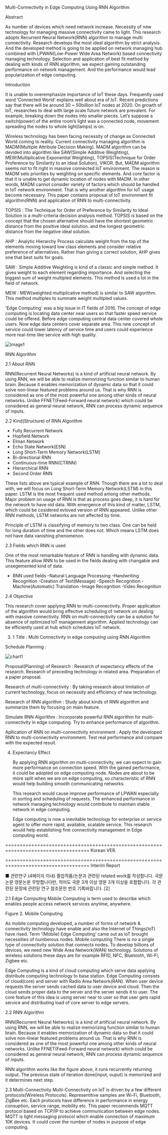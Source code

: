 Multi-Connectivity in Edge Computing Using RNN Algorithm

Abstract

 As number of devices which need network increase. Necessity of new technology for managing massive connectivity came to light.
This research adopts Recurrent Neural Network(RNN) algorithm to manage multi connectivity. Research develops the most ideal algorithm by strict analysis.
And the developed method is going to be applied on network managing hub combined with LPWAN(Low-Power Wide Area Network) based connectivity managing technology.
Selection and application of best fit method by dealing with kinds of RNN algorithm, we expect gaining outstanding performance on network management.
And the performance would lead popularization of edge computing.

Introduction

 It is unable to overemphasize importance of IoT these days.
Frequently used word ‘Connected World’ explains well about era of IoT. Recent predictions say that there will be around 30 ~ 50billion IoT nodes at 2020.
On growth of IoT, researches to deal with large scale future network are prevalent.
For example, breaking down the nodes into smaller pieces. Let’s suppose a switch(power) of the entire room’s light was a connected node, movement spreading the nodes to whole light(lamps) is on.

 Wireless technology has been facing necessity of change as Connected World coming to reality. 
Current connectivity managing algorithm is MADM(Multiple Attribute Decision Making). 
MADM algorithm can be devided into algorithm like SAW(Simple Additive Weighting), MEW(Multiplicative Exponential Weighting), TOPSIS(Technique for Order Proference by Similarity to an Ideal Solution), VIKOR. 
But, MADM algorithm seems not to fit right in massive connected IoT environment. 
The reason is MADM sets priorities by weighting on specific elements. 
And core factor is that it is unable to get dynamic location of nodes with MADM. 
In other words, MADM cannot consider variety of factors which should be handled in IoT network environment. 
That is why another algorithm for IoT usage become necessary. 
This paper contains proposal of IoT environment fit algorithm(RNN) and application of RNN to multi-connectivity.

TOPSIS : The Technique for Order of Preference by Similarity to Ideal Solution is a multi-criteria decision analysis method. TOPSIS is based on the concept that the chosen alternative should have the shortest geometric distance from the positive ideal solution. and the longest geometric distance from the negative ideal solution.

AHP : Analytic Hierarchy Process calculate weight from the top of the elements moving toward low class elements and consider relative preference of alternatives. Rather than giving a correct solution, AHP gives one that best suits for goals.

SAW : Simple Additive Weighting is kind of a classic and simple method. It gives weight to each element regarding importance. And selecting the biggest sum of weight multipled elements. This method is used a lot in the field of network.

MEW : MEW(weighted multiplicative method) is similar to SAW algorithm. This method multiples to summate weight multipled values.

 'Edge Computing' was a big issue in IT fields of 2016. The concept of edge computing is locating data center near users so that faster speed service could be offered. Before edge computing central data center covered whole users. Now edge data centers cover separate area. This new concept of service could lower latency of service time and users could experience more real-time like service with high quality.

![image1](https://user-images.githubusercontent.com/8980813/27447872-a25a0640-57bd-11e7-97ef-9ef804d8f2c4.JPG)

RNN Algorithm

2.1 About RNN

 RNN(Recurrent Neural Networks) is a kind of artificial neural network.
By using RNN, we will be able to realize memorizing function similar to human brain.
Because it enables memorization of dynamic data so that it could solve non-linear featured problems around us. 
That is why RNN is considered as one of the most powerful one among other kinds of neural networks.
Unlike FFNET(Feed-Forward neural network) which could be considered as general neural network, RNN can process dynamic sequence of inputs. 


2.2 Kind(Structure) of RNN Algorithm
- Fully Recurrent Network
- Hopfield Network
- Elman Network
- Echo State Network(ESN)
- Long Short-Term Memory Network(LSTM)
- Bi-directional RNN
- Continuous-time RNN(CTRNN)
- Hierarchical RNN
- Second Order RNN

 These lists above are typical example of RNN. Though there are a lot to deal with, we will focus on Long Short-Term Memory Network(LSTM) in this paper. LSTM is the most frequent used method among other methods. 
Major problem on usage of RNN is that as process goes deep, it is hard for the network to have old data. 
With emergence of this kind of matter, LSTM, which could be cosidered evloved version of RNN appeared. 
Unlike other RNN methods, LSTM networks are not affected by time.

Principle of LSTM is classifying of memory to two class. 
One can be held for long duration of time and the other does not. Which means LSTM does not have data vanishing phenomenon. 

2.3 Fields which RNN is used

One of the most remarkable feature of RNN is handling with dynamic data. 
This feature allow RNN to be used in the fields dealing with changable and unsegemented kind of data.

* RNN used fields
-Natural Language Processing
	-Handwriting Recognition
	-Creation of Text(Message)
	-Speech Recognition
	-Machine(Automatic) Translation
-Image Recognition
-Video Recognition

2.4  Objective

 This research cover applying RNN to multi-connectivity. Proper application of the algorithm would bring effective scheduling of network on dealing with massive connectivity. 
RNN on multi-connectivity can be a solution for absence of optimized IoT management algorithm. Applied technology can be efficiently used at hub which schedules IoT network. 


3. 1 
Title : Multi Connectivity in edge computing using RNN Algorithm

Schedule Planning :

![chart1](https://user-images.githubusercontent.com/8980813/27691106-090fe958-5d1e-11e7-8a50-fa08b7f2e32a.jpg)

Proposal(Planning) of Research
: Research of expectancy effects of the research. Research of preceding technology in related area. Preparation of a paper proposal.

Research of multi-connectivity
: By taking research about limitation of current technology, focus on necessity and efficiency of new technology.

Research of RNN algorithm
: Study about kinds of RNN algorithm and summarize them by focusing on main feature.

Simulate RNN Algorithm
: Incorporate powerful RNN algorithm for multi-connectivity in edge computing. Try to enhance performance of algorithm.

Apllication of RNN on multi-connectivity environment
: Apply the developed RNN to multi-connectivity environment. Test real performance and compare with the expected result. 


4. Expectancy Effect

	By applying RNN algorithm on multi-connectivity, we can expect to gain more performance on connection speed. With the gained performance, it could be adopted on edge computing node. Nodes are about to be more split when we are on edge computing, so characteristic of RNN would help building smooth communicating networks.

	This research would cause improve performance of LPWAN especially in sorting and scheduling of requests. The enhanced performance in network managing technology would contribute to maintain stable network in edge computing.

	Edge computing is now a inevitable technology for enterprise or service agent to offer more rapid, available, scalable service. This research would help establishing fine connectivity management in Edge computing world.
	
===================================================================================
Korean VER.

===================================================================================
Interim Report

■ 관련연구 (4페이지 이내)
졸업작품/논문과 관련된 related work를 작성합니다. 국문논문 영문논문 무방합니다만, 적어도 국문 3개 이상 영문 3개 이상을 포함합니다. 각 관련된 문장에 관련된 연구 참조문헌 번호 기록바랍니다. [2]

2.1 Edge Computing
 Mobile Computing is term used to describe which enables people access network services anytime, anywhere. 


Figure 2. Mobile Computing


 As mobile computing developed, a number of forms of network & connectivity technology have enable and also the Internet of Things(IoT) have rised. Term ‘(Mobile) Edge Computing’ came out as IoT brought necessities of numberous nodes. Mobile computing There is no a single type of connectivity solution that connects nodes. To develop billions of devices, we need new Wide Area Network(WAN) technology. Solutions of wireless solutions these days are for example RFID, NFC, Bluetooth, Wi-Fi, Zigbee etc.

 Edge Computing is a kind of cloud computing which serve data applying distribute computing technology to base station. Edge Computing consists of cloud(core) and server with Radio Area Network(RAN). When user device requests the server sends cached data to user device and cloud. Then the cloud sends proper data to the server and the server sends it to user. The core feature of this idea is using server near to user so that user gets rapid service and distributing load of core server to edge servers.

2.2 RNN Algorithm

 RNN(Recurrent Neural Networks) is a kind of artificial neural network. By using RNN, we will be able to realize memorizing function similar to human brain. Because it enables memorization of dynamic data so that it could solve non-linear featured problems around us. That is why RNN is considered as one of the most powerful one among other kinds of neural networks. Unlike FFNET(Feed-Forward neural network) which could be considered as general neural network, RNN can process dynamic sequence of inputs. 

 RNN algorithm works like the figure above, it runs recurrently returning output. The previous state of iteration done(input, ouput) is memorized and it determines next step. 

2.3 Multi-Connectivity
 Multi-Connectivity on IoT is driven by a few different protocols(Wireless Protocols). Representitive samples are Wi-Fi, Bluetooth, ZigBee etc. Each protocols have difference in performance in energy consuption, service range, mobility etc. This paper recommends MQTT protocol based on TCP/IP to achieve communication between edge nodes. MQTT is light messaging protocol which enable connection of maximum 10K devices. It could cover the number of nodes in purpose of edge computing.
